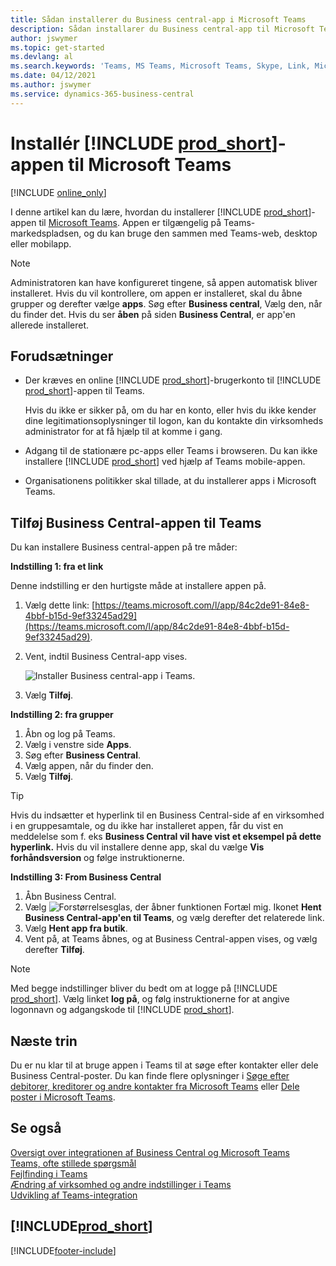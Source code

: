 ```yaml
---
title: Sådan installerer du Business central-app i Microsoft Teams
description: Sådan installarer du Business central-app til Microsoft Teams.
author: jswymer
ms.topic: get-started
ms.devlang: al
ms.search.keywords: 'Teams, MS Teams, Microsoft Teams, Skype, Link, Microsoft 365, collaborate, collaboration, teamwork'
ms.date: 04/12/2021
ms.author: jswymer
ms.service: dynamics-365-business-central
---
```


# <a name="install-the--app-for-microsoft-teams"></a>Installér [!INCLUDE [prod_short](includes/prod_short.md)]-appen til Microsoft Teams

[!INCLUDE [online_only](includes/online_only.md)]

I denne artikel kan du lære, hvordan du installerer [!INCLUDE [prod_short](includes/prod_short.md)]-appen til [Microsoft Teams](https://www.microsoft.com/microsoft-teams/). Appen er tilgængelig på Teams-markedspladsen, og du kan bruge den sammen med Teams-web, desktop eller mobilapp.

> [!NOTE]
> Administratoren kan have konfigureret tingene, så appen automatisk bliver installeret. Hvis du vil kontrollere, om appen er installeret, skal du åbne grupper og derefter vælge **apps**. Søg efter **Business central**, Vælg den, når du finder det. Hvis du ser **åben** på siden **Business Central**, er app'en allerede installeret.  

## <a name="prerequisites"></a>Forudsætninger

- Der kræves en online [!INCLUDE [prod_short](includes/prod_short.md)]-brugerkonto til [!INCLUDE [prod_short](includes/prod_short.md)]-appen til Teams.

    Hvis du ikke er sikker på, om du har en konto, eller hvis du ikke kender dine legitimationsoplysninger til logon, kan du kontakte din virksomheds administrator for at få hjælp til at komme i gang.

- Adgang til de stationære pc-apps eller Teams i browseren. Du kan ikke installere [!INCLUDE [prod_short](includes/prod_short.md)] ved hjælp af Teams mobile-appen.

- Organisationens politikker skal tillade, at du installerer apps i Microsoft Teams.

## <a name="add-the-business-central-app-to-teams"></a>Tilføj Business Central-appen til Teams

Du kan installere Business central-appen på tre måder:

**Indstilling 1: fra et link**

Denne indstilling er den hurtigste måde at installere appen på.

1. Vælg dette link: [https://teams.microsoft.com/l/app/84c2de91-84e8-4bbf-b15d-9ef33245ad29](https://teams.microsoft.com/l/app/84c2de91-84e8-4bbf-b15d-9ef33245ad29).

2. Vent, indtil Business Central-app vises.

    ![Installer Business central-app i Teams.](media/teams-install-app.png)

3. Vælg **Tilføj**.

**Indstilling 2: fra grupper**

1. Åbn og log på Teams.
2. Vælg i venstre side **Apps**.
3. Søg efter **Business Central**.
4. Vælg appen, når du finder den.
5. Vælg **Tilføj**.

> [!TIP]
> Hvis du indsætter et hyperlink til en Business Central-side af en virksomhed i en gruppesamtale, og du ikke har installeret appen, får du vist en meddelelse som f. eks **Business Central vil have vist et eksempel på dette hyperlink.** Hvis du vil installere denne app, skal du vælge **Vis forhåndsversion** og følge instruktionerne.

**Indstilling 3: From Business Central**

1. Åbn Business Central.
2. Vælg ![Forstørrelsesglas, der åbner funktionen Fortæl mig.](media/ui-search/search_small.png "Fortæl mig, hvad du vil foretage dig") Ikonet **Hent Business Central-app'en til Teams**, og vælg derefter det relaterede link.  
3. Vælg **Hent app fra butik**.
4. Vent på, at Teams åbnes, og at Business Central-appen vises, og vælg derefter **Tilføj**.

> [!NOTE]
> Med begge indstillinger bliver du bedt om at logge på [!INCLUDE [prod_short](includes/prod_short.md)]. Vælg linket **log på**, og følg instruktionerne for at angive logonnavn og adgangskode til [!INCLUDE [prod_short](includes/prod_short.md)].

## <a name="next-step"></a>Næste trin

Du er nu klar til at bruge appen i Teams til at søge efter kontakter eller dele Business Central-poster. Du kan finde flere oplysninger i [Søge efter debitorer, kreditorer og andre kontakter fra Microsoft Teams](across-search-contacts-teams.md) eller [Dele poster i Microsoft Teams](across-working-with-teams.md).

## <a name="see-also"></a>Se også

[Oversigt over integrationen af Business Central og Microsoft Teams](across-teams-overview.md)  
[Teams, ofte stillede spørgsmål](teams-faq.md)  
[Fejlfinding i Teams](admin-teams-troubleshooting.md)  
[Ændring af virksomhed og andre indstillinger i Teams](across-teams-settings.md)  
[Udvikling af Teams-integration](/dynamics365/business-central/dev-itpro/developer/devenv-develop-for-teams)  


## [!INCLUDE[prod_short](includes/free_trial_md.md)]  


[!INCLUDE[footer-include](includes/footer-banner.md)]
